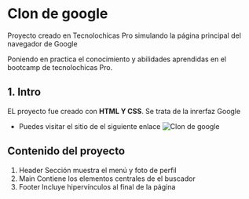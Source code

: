 # Clon de google 
Proyecto creado en Tecnolochicas Pro simulando la página principal del navegador de Google

Poniendo en practica el conocimiento y abilidades  aprendidas en el bootcamp de tecnolochicas Pro.
## 1. Intro
EL proyecto fue creado con **HTML Y CSS**. Se trata de la inrerfaz Google
* Puedes visitar el sitio de el siguiente enlace 
![Clon de google](https://www.linuxadictos.com/wp-content/uploads/Google-en-Firefox.png)

## Contenido del proyecto 
1. Header
Sección muestra el menú y foto de perfil
2. Main
Contiene los elementos centrales de el buscador
3. Footer
Incluye hipervínculos al final de la página
